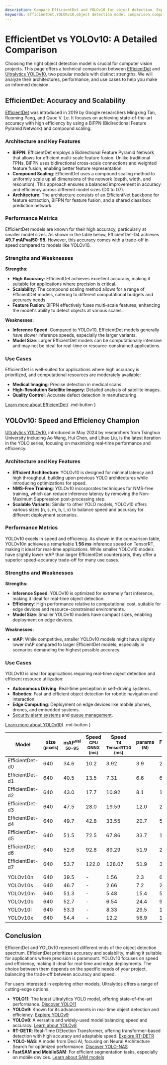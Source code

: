```yaml
---
description: Compare EfficientDet and YOLOv10 for object detection. Explore their architectures, performance, strengths, and use cases to find the ideal model.
keywords: EfficientDet,YOLORv10,object detection,model comparison,computer vision,real-time detection,scalability,model accuracy,inference speed
---
```


# EfficientDet vs YOLOv10: A Detailed Comparison

Choosing the right object detection model is crucial for computer vision projects. This page offers a technical comparison between [EfficientDet](https://github.com/google/automl/tree/master/efficientdet) and [Ultralytics YOLOv10](https://docs.ultralytics.com/models/yolov10/), two popular models with distinct strengths. We will analyze their architectures, performance, and use cases to help you make an informed decision.

<script async src="https://cdn.jsdelivr.net/npm/chart.js"></script>
<script defer src="../../javascript/benchmark.js"></script>

<canvas id="modelComparisonChart" width="1024" height="400" active-models='["EfficientDet", "YOLOv10"]'></canvas>

## EfficientDet: Accuracy and Scalability

[EfficientDet](https://github.com/google/automl/tree/master/efficientdet) was introduced in 2019 by Google researchers Mingxing Tan, Ruoming Pang, and Quoc V. Le. It focuses on achieving state-of-the-art accuracy with high efficiency by using a BiFPN (Bidirectional Feature Pyramid Network) and compound scaling.

### Architecture and Key Features

- **BiFPN**: EfficientDet employs a Bidirectional Feature Pyramid Network that allows for efficient multi-scale feature fusion. Unlike traditional FPNs, BiFPN uses bidirectional cross-scale connections and weighted feature fusion, enabling better feature representation.
- **Compound Scaling**: EfficientDet uses a compound scaling method to uniformly scale up all dimensions of the network (depth, width, and resolution). This approach ensures a balanced improvement in accuracy and efficiency across different model sizes (D0 to D7).
- **Architecture**: The architecture consists of an EfficientNet backbone for feature extraction, BiFPN for feature fusion, and a shared class/box prediction network.

### Performance Metrics

EfficientDet models are known for their high accuracy, particularly at smaller model sizes. As shown in the table below, EfficientDet-D4 achieves **49.7 mAPval50-95**. However, this accuracy comes with a trade-off in speed compared to models like YOLOv10.

### Strengths and Weaknesses

**Strengths:**

- **High Accuracy**: EfficientDet achieves excellent accuracy, making it suitable for applications where precision is critical.
- **Scalability**: The compound scaling method allows for a range of EfficientDet models, catering to different computational budgets and accuracy needs.
- **Feature Fusion**: BiFPN effectively fuses multi-scale features, enhancing the model's ability to detect objects at various scales.

**Weaknesses:**

- **Inference Speed**: Compared to YOLOv10, EfficientDet models generally have slower inference speeds, especially the larger variants.
- **Model Size**: Larger EfficientDet models can be computationally intensive and may not be ideal for real-time or resource-constrained applications.

### Use Cases

EfficientDet is well-suited for applications where high accuracy is prioritized, and computational resources are moderately available:

- **Medical Imaging**: Precise detection in medical scans.
- **High-Resolution Satellite Imagery**: Detailed analysis of satellite images.
- **Quality Control**: Accurate defect detection in manufacturing.

[Learn more about EfficientDet](https://github.com/google/automl/tree/master/efficientdet){ .md-button }

## YOLOv10: Speed and Efficiency Champion

[Ultralytics YOLOv10](https://docs.ultralytics.com/models/yolov10/), introduced in May 2024 by researchers from Tsinghua University including Ao Wang, Hui Chen, and Lihao Liu, is the latest iteration in the YOLO series, focusing on maximizing real-time performance and efficiency.

### Architecture and Key Features

- **Efficient Architecture**: YOLOv10 is designed for minimal latency and high throughput, building upon previous YOLO architectures while introducing optimizations for speed.
- **NMS-Free Training**: YOLOv10 incorporates techniques for NMS-free training, which can reduce inference latency by removing the Non-Maximum Suppression post-processing step.
- **Scalable Variants**: Similar to other YOLO models, YOLOv10 offers various sizes (n, s, m, b, l, x) to balance speed and accuracy for different deployment scenarios.

### Performance Metrics

YOLOv10 excels in speed and efficiency. As shown in the comparison table, YOLOv10n achieves a remarkable **1.56 ms** inference speed on TensorRT, making it ideal for real-time applications. While smaller YOLOv10 models have slightly lower mAP than larger EfficientDet counterparts, they offer a superior speed-accuracy trade-off for many use cases.

### Strengths and Weaknesses

**Strengths:**

- **Inference Speed**: YOLOv10 is optimized for extremely fast inference, making it ideal for real-time object detection.
- **Efficiency**: High performance relative to computational cost, suitable for edge devices and resource-constrained environments.
- **Model Size**: Smaller YOLOv10 models have compact sizes, enabling deployment on edge devices.

**Weaknesses:**

- **mAP**: While competitive, smaller YOLOv10 models might have slightly lower mAP compared to larger EfficientDet models, especially in scenarios demanding the highest possible accuracy.

### Use Cases

YOLOv10 is ideal for applications requiring real-time object detection and efficient resource utilization:

- **Autonomous Driving**: Real-time perception in self-driving systems.
- **Robotics**: Fast and efficient object detection for robotic navigation and interaction.
- **Edge Computing**: Deployment on edge devices like mobile phones, drones, and embedded systems.
- [Security alarm systems](https://www.ultralytics.com/blog/security-alarm-system-projects-with-ultralytics-yolov8) and [queue management](https://docs.ultralytics.com/guides/queue-management/).

[Learn more about YOLOv10](https://docs.ultralytics.com/models/yolov10/){ .md-button }

| Model           | size<br><sup>(pixels) | mAP<sup>val<br>50-95 | Speed<br><sup>CPU ONNX<br>(ms) | Speed<br><sup>T4 TensorRT10<br>(ms) | params<br><sup>(M) | FLOPs<br><sup>(B) |
| --------------- | --------------------- | -------------------- | ------------------------------ | ----------------------------------- | ------------------ | ----------------- |
| EfficientDet-d0 | 640                   | 34.6                 | 10.2                           | 3.92                                | 3.9                | 2.54              |
| EfficientDet-d1 | 640                   | 40.5                 | 13.5                           | 7.31                                | 6.6                | 6.1               |
| EfficientDet-d2 | 640                   | 43.0                 | 17.7                           | 10.92                               | 8.1                | 11.0              |
| EfficientDet-d3 | 640                   | 47.5                 | 28.0                           | 19.59                               | 12.0               | 24.9              |
| EfficientDet-d4 | 640                   | 49.7                 | 42.8                           | 33.55                               | 20.7               | 55.2              |
| EfficientDet-d5 | 640                   | 51.5                 | 72.5                           | 67.86                               | 33.7               | 130.0             |
| EfficientDet-d6 | 640                   | 52.6                 | 92.8                           | 89.29                               | 51.9               | 226.0             |
| EfficientDet-d7 | 640                   | 53.7                 | 122.0                          | 128.07                              | 51.9               | 325.0             |
|                 |                       |                      |                                |                                     |                    |                   |
| YOLOv10n        | 640                   | 39.5                 | -                              | 1.56                                | 2.3                | 6.7               |
| YOLOv10s        | 640                   | 46.7                 | -                              | 2.66                                | 7.2                | 21.6              |
| YOLOv10m        | 640                   | 51.3                 | -                              | 5.48                                | 15.4               | 59.1              |
| YOLOv10b        | 640                   | 52.7                 | -                              | 6.54                                | 24.4               | 92.0              |
| YOLOv10l        | 640                   | 53.3                 | -                              | 8.33                                | 29.5               | 120.3             |
| YOLOv10x        | 640                   | 54.4                 | -                              | 12.2                                | 56.9               | 160.4             |

## Conclusion

EfficientDet and YOLOv10 represent different ends of the object detection spectrum. EfficientDet prioritizes accuracy and scalability, making it suitable for applications where precision is paramount. YOLOv10 focuses on speed and efficiency, making it ideal for real-time and edge deployments. The choice between them depends on the specific needs of your project, balancing the trade-off between accuracy and speed.

For users interested in exploring other models, Ultralytics offers a range of cutting-edge options:

- **YOLO11**: The latest Ultralytics YOLO model, offering state-of-the-art performance. [Discover YOLO11](https://docs.ultralytics.com/models/yolo11/)
- **YOLOv9**: Known for its advancements in real-time object detection and efficiency. [Explore YOLOv9](https://docs.ultralytics.com/models/yolov9/)
- **YOLOv8**: A versatile and widely-used model balancing speed and accuracy. [Learn about YOLOv8](https://docs.ultralytics.com/models/yolov8/)
- **RT-DETR**: Real-Time DEtection Transformer, offering transformer-based detection with high accuracy and adaptable speed. [Explore RT-DETR](https://docs.ultralytics.com/models/rtdetr/)
- **YOLO-NAS**: A model from Deci AI, focusing on Neural Architecture Search for optimized performance. [Discover YOLO-NAS](https://docs.ultralytics.com/models/yolo-nas/)
- **FastSAM and MobileSAM**: For efficient segmentation tasks, especially on mobile devices. [Learn about SAM models](https://docs.ultralytics.com/models/sam/)
